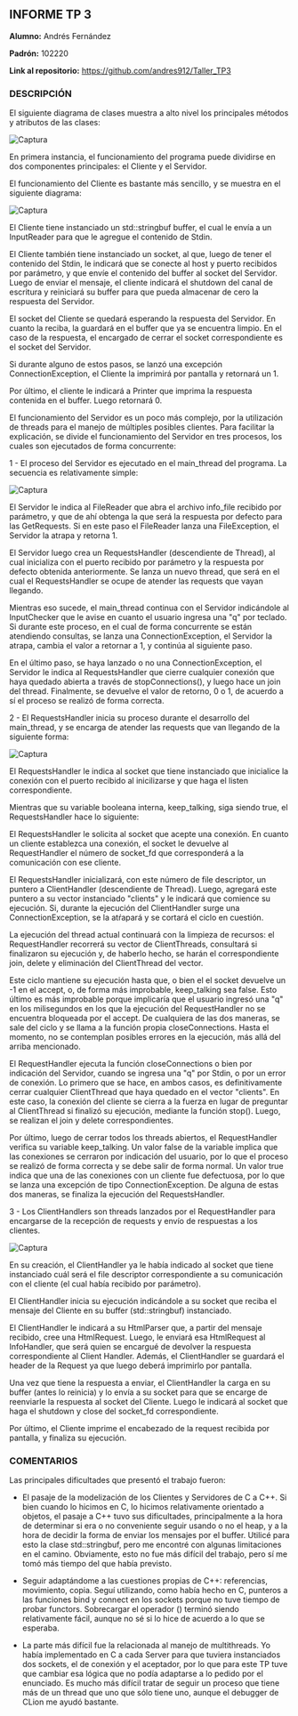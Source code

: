 ## **INFORME TP 3**

**Alumno:** Andrés Fernández

**Padrón:** 102220

**Link al repositorio:** https://github.com/andres912/Taller_TP3

### **DESCRIPCIÓN**


El siguiente diagrama de clases muestra a alto nivel los principales métodos y atributos de las clases:

![Captura](capturas/diagramaDeClases.png)

En primera instancia, el funcionamiento del programa puede dividirse en dos componentes principales: el Cliente y el Servidor.

El funcionamiento del Cliente es bastante más sencillo, y se muestra en el siguiente diagrama:

![Captura](capturas/secuenciaClient.png)

El Cliente tiene instanciado un std::stringbuf buffer, el cual le envía a un InputReader para que le agregue el contenido de Stdin.

El Cliente también tiene instanciado un socket, al que, luego de tener el contenido del Stdin, le indicará que se conecte al host y puerto recibidos por parámetro, y que envíe el contenido del buffer al socket del Servidor. Luego de enviar el mensaje, el cliente indicará el shutdown del canal de escritura y reiniciará su buffer para que pueda almacenar de cero la respuesta del Servidor.

El socket del Cliente se quedará esperando la respuesta del Servidor. En cuanto la reciba, la guardará en el buffer que ya se encuentra limpio. En el caso de la respuesta, el encargado de cerrar el socket correspondiente es el socket del Servidor.


Si durante alguno de estos pasos, se lanzó una excepción ConnectionException, el Cliente la imprimirá por pantalla y retornará un 1.

Por último, el cliente le indicará a Printer que imprima la respuesta contenida en el buffer. Luego retornará 0.

El funcionamiento del Servidor es un poco más complejo, por la utilización de threads para el manejo de múltiples posibles clientes. Para facilitar la explicación, se divide el funcionamiento del Servidor en tres procesos, los cuales son ejecutados de forma concurrente:


1 - El proceso del Servidor es ejecutado en el main_thread del programa. La secuencia es relativamente simple:

![Captura](capturas/secuenciaServer.png)

El Servidor le indica al FileReader que abra el archivo info_file recibido por parámetro, y que de ahí obtenga la que será la respuesta por defecto para las GetRequests. Si en este paso el FileReader lanza una FileException, el Servidor la atrapa y retorna 1.

El Servidor luego crea un RequestsHandler (descendiente de Thread), al cual inicializa con el puerto recibido por parámetro y la respuesta por defecto obtenida anteriormente. Se lanza un nuevo thread, que será en el cual el RequestsHandler se ocupe de atender las requests que vayan llegando.

Mientras eso sucede, el main_thread continua con el Servidor indicándole al InputChecker que le avise en cuanto el usuario ingresa una "q" por teclado. Si durante este proceso, en el cual de forma concurrente se están atendiendo consultas, se lanza una ConnectionException, el Servidor la atrapa, cambia el valor a retornar a 1, y continúa al siguiente paso.

En el último paso, se haya lanzado o no una ConnectionException, el Servidor le indica al RequestsHandler que cierre cualquier conexión que haya quedado abierta a través de stopConnections(), y luego hace un join del thread. Finalmente, se devuelve el valor de retorno, 0 o 1, de acuerdo a sí el proceso se realizó de forma correcta.

2 - El RequestsHandler inicia su proceso durante el desarrollo del main_thread, y se encarga de atender las requests que van llegando de la siguiente forma:

![Captura](capturas/secuenciaRequestsHandler.png)

El RequestsHandler le indica al socket que tiene instanciado que inicialice la conexión con el puerto recibido al inicilizarse y que haga el listen correspondiente.

Mientras que su variable booleana interna, keep_talking, siga siendo true, el RequestsHandler hace lo siguiente:

El RequestsHandler le solicita al socket que acepte una conexión. En cuanto un cliente establezca una conexión, el socket le devuelve al RequestHandler el número de socket_fd que corresponderá a la comunicación con ese cliente.

El RequestsHandler inicializará, con este número de file descriptor, un puntero a ClientHandler (descendiente de Thread). Luego, agregará este puntero a su vector instanciado "clients" y le indicará que comience su ejecución. Si, durante la ejecución del ClientHandler surge una ConnectionException, se la atŕapará y se cortará el ciclo en cuestión.

La ejecución del thread actual continuará con la limpieza de recursos: el RequestHandler recorrerá su vector de ClientThreads, consultará si finalizaron su ejecución y, de haberlo hecho, se harán el correspondiente join, delete y eliminación del ClientThread del vector.

Este ciclo mantiene su ejecución hasta que, o bien el el socket devuelve un -1 en el accept, o, de forma más improbable, keep_talking sea false. Esto último es más improbable porque implicaría que el usuario ingresó una "q" en los milisegundos en los que la ejecución del RequestHandler no se encuentra bloqueada por el accept. De cualquiera de las dos maneras, se sale del ciclo y se llama a la función propia closeConnections. Hasta el momento, no se contemplan posibles errores en la ejecución, más allá del arriba mencionado.

El RequestHandler ejecuta la función closeConnections o bien por indicación del Servidor, cuando se ingresa una "q" por Stdin, o por un error de conexión. Lo primero que se hace, en ambos casos, es definitivamente cerrar cualquier ClientThread que haya quedado en el vector "clients". En este caso, la conexión del cliente se cierra a la fuerza en lugar de preguntar al ClientThread si finalizó su ejecución, mediante la función stop(). Luego, se realizan el join y delete correspondientes.

Por último, luego de cerrar todos los threads abiertos, el RequestHandler verifica su variable keep_talking. Un valor false de la variable implica que las conexiones se cerraron por indicación del usuario, por lo que el proceso se realizó de forma correcta y se debe salir de forma normal. Un valor true indica que una de las conexiones con un cliente fue defectuosa, por lo que se lanza una excepción de tipo ConnectionException. De alguna de estas dos maneras, se finaliza la ejecución del RequestsHandler.

3 - Los ClientHandlers son threads lanzados por el RequestHandler para encargarse de la recepción de requests y envío de respuestas a los clientes.

![Captura](capturas/secuenciaClientHandler.png)

En su creación, el ClientHandler ya le había indicado al socket que tiene instanciado cuál será el file descriptor correspondiente a su comunicación con el cliente (el cual había recibido por parámetro).

El ClientHandler inicia su ejecución indicándole a su socket que reciba el mensaje del Cliente en su buffer (std::stringbuf) instanciado.

El ClientHandler le indicará a su HtmlParser que, a partir del mensaje recibido, cree una HtmlRequest. Luego, le enviará esa HtmlRequest al InfoHandler, que será quien se encargué de devolver la respuesta correspondiente al Client Handler. Además, el ClientHandler se guardará el header de la Request ya que luego deberá imprimirlo por pantalla.

Una vez que tiene la respuesta a enviar, el ClientHandler la carga en su buffer (antes lo reinicia) y lo envía a su socket para que se encarge de reenviarle la respuesta al socket del Cliente. Luego le indicará al socket que haga el shutdown y close del socket_fd correspondiente.

Por último, el Cliente imprime el encabezado de la request recibida por pantalla, y finaliza su ejecución.


### **COMENTARIOS**

Las principales dificultades que presentó el trabajo fueron:

* El pasaje de la modelización de los Clientes y Servidores de C a C++. Si bien cuando lo hicimos en C, lo hicimos relativamente orientado a objetos, el pasaje a C++ tuvo sus dificultades, principalmente a la hora de determinar si era o no conveniente seguir usando o no el heap, y a la hora de decidir la forma de enviar los mensajes por el buffer. Utilicé para esto la clase std::stringbuf, pero me encontré con algunas limitaciones en el camino. Obviamente, esto no fue más difícil del trabajo, pero sí me tomó más tiempo del que había previsto.

* Seguir adaptándome a las cuestiones propias de C++: referencias, movimiento, copia. Seguí utilizando, como había hecho en C, punteros a las funciones bind y connect en los sockets porque no tuve tiempo de probar functors. Sobrecargar el operador () terminó siendo relativamente fácil, aunque no sé si lo hice de acuerdo a lo que se esperaba.

* La parte más difícil fue la relacionada al manejo de multithreads. Yo había implementado en C a cada Server para que tuviera instanciados dos sockets, el de conexión y el aceptador, por lo que para este TP tuve que cambiar esa lógica que no podía adaptarse a lo pedido por el enunciado. Es mucho más difícil tratar de seguir un proceso que tiene más de un thread que uno que sólo tiene uno, aunque el debugger de CLion me ayudó bastante.



